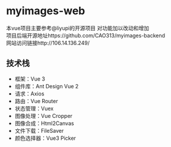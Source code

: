 # myimages-web
本vue项目主要参考@liyupi的开源项目
对功能加以改动和增加<br>
项目后端开源地址https://github.com/CAO313/myimages-backend<br>
网站访问链接http://106.14.136.249/<br>
## 技术栈

- 框架：Vue 3
- 组件库：Ant Design Vue 2
- 请求：Axios
- 路由：Vue Router
- 状态管理：Vuex
- 图像处理：Vue Cropper
- 图像合成：Html2Canvas
- 文件下载：FileSaver
- 颜色选择器：Vue3 Picker
